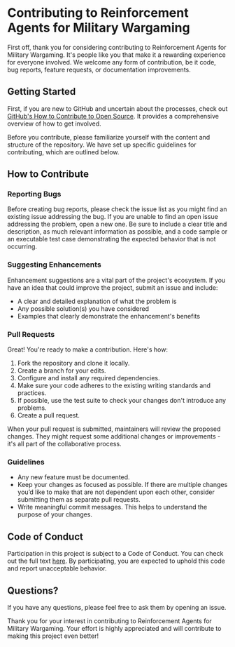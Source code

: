 # Contributing to Reinforcement Agents for Military Wargaming

First off, thank you for considering contributing to Reinforcement Agents for Military Wargaming. It's people like you that make it a rewarding experience for everyone involved. We welcome any form of contribution, be it code, bug reports, feature requests, or documentation improvements.

## Getting Started

First, if you are new to GitHub and uncertain about the processes, check out [GitHub's How to Contribute to Open Source](https://opensource.guide/how-to-contribute/). It provides a comprehensive overview of how to get involved.

Before you contribute, please familiarize yourself with the content and structure of the repository. We have set up specific guidelines for contributing, which are outlined below.

## How to Contribute

### Reporting Bugs

Before creating bug reports, please check the issue list as you might find an existing issue addressing the bug. If you are unable to find an open issue addressing the problem, open a new one. Be sure to include a clear title and description, as much relevant information as possible, and a code sample or an executable test case demonstrating the expected behavior that is not occurring.

### Suggesting Enhancements

Enhancement suggestions are a vital part of the project's ecosystem. If you have an idea that could improve the project, submit an issue and include:
- A clear and detailed explanation of what the problem is
- Any possible solution(s) you have considered
- Examples that clearly demonstrate the enhancement's benefits

### Pull Requests

Great! You're ready to make a contribution. Here's how:

1. Fork the repository and clone it locally.
2. Create a branch for your edits.
3. Configure and install any required dependencies.
4. Make sure your code adheres to the existing writing standards and practices.
5. If possible, use the test suite to check your changes don't introduce any problems.
6. Create a pull request.

When your pull request is submitted, maintainers will review the proposed changes. They might request some additional changes or improvements - it's all part of the collaborative process.

### Guidelines

- Any new feature must be documented.
- Keep your changes as focused as possible. If there are multiple changes you’d like to make that are not dependent upon each other, consider submitting them as separate pull requests.
- Write meaningful commit messages. This helps to understand the purpose of your changes.

## Code of Conduct

Participation in this project is subject to a Code of Conduct. You can check out the full text [here](CODE_OF_CONDUCT.md). By participating, you are expected to uphold this code and report unacceptable behavior.

## Questions?

If you have any questions, please feel free to ask them by opening an issue.

Thank you for your interest in contributing to Reinforcement Agents for Military Wargaming. Your effort is highly appreciated and will contribute to making this project even better!